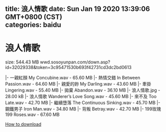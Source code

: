 
title: 浪人情歌
date: Sun Jan 19 2020 13:39:06 GMT+0800 (CST)    
categories: baidu
---

# 浪人情歌
size: 544.43 MB
 wwd.sosoyunpan.com/down.asp?id=32029338&token=3c95471530b693f42731cd3dc2bd0613
 
|- 一親紅顏 My Concubine.wav - 65.60 MB
|- 熱情交錯 In Between Passion.wav - 64.60 MB
|- 親愛的妳 My Darling.wav - 43.60 MB
|- 牽掛 Lingering.wav - 55.40 MB
|- 拋棄 Abandon.wav - 36.10 MB
|- 浪人情歌.jpg - 28.00 kB
|- 浪人情歌 Wanderer’s Love Song.wav - 45.60 MB
|- 來不及 Too Late.wav - 42.70 MB
|- 繼續墮落 The Continuous Sinking.wav - 45.70 MB
|- 鋼鐵男子 Iron Man.wav - 34.80 MB
|- 背叛 Betray.wav - 42.70 MB
|- 199玫瑰 199 Roses.wav - 67.60 MB

[How to download](https://bpcam.bemobtrk.com/go/2ceec3aa-1ca2-46d6-b9ff-aaa5c184517c?jno=203)